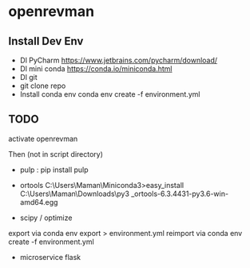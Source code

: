 # openrevman

## Install Dev Env
* Dl PyCharm https://www.jetbrains.com/pycharm/download/
* Dl mini conda https://conda.io/miniconda.html
* Dl git
* git clone repo
* Install  conda env conda env create -f environment.yml

## TODO

activate openrevman

Then (not in script directory)
* pulp :
pip install pulp

* ortools
C:\Users\Maman\Miniconda3>easy_install C:\Users\Maman\Downloads\py3
_ortools-6.3.4431-py3.6-win-amd64.egg


* scipy / optimize


export via 
conda env export > environment.yml
reimport via
conda env create -f environment.yml
* microservice flask
